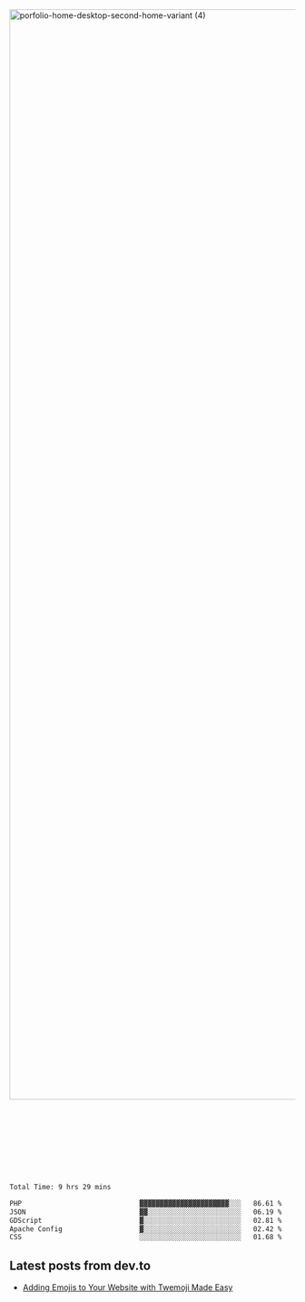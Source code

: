 <img width="1920" alt="porfolio-home-desktop-second-home-variant (4)" src="https://user-images.githubusercontent.com/44812120/231556360-1ee1d327-1a45-4bda-a93d-dd32a34149e4.png">
 
 
 
 
 
 <br><br><br><br><br><br><br>
<!--START_SECTION:waka-->

```txt
Total Time: 9 hrs 29 mins

PHP                             ▓▓▓▓▓▓▓▓▓▓▓▓▓▓▓▓▓▓▓▓▓▓░░░   86.61 %
JSON                            ▓▓░░░░░░░░░░░░░░░░░░░░░░░   06.19 %
GDScript                        ▓░░░░░░░░░░░░░░░░░░░░░░░░   02.81 %
Apache Config                   ▓░░░░░░░░░░░░░░░░░░░░░░░░   02.42 %
CSS                             ░░░░░░░░░░░░░░░░░░░░░░░░░   01.68 %
```

<!--END_SECTION:waka-->

## Latest posts from dev.to
<!-- MEDIUM-STORY-LIST:START -->
- [Adding Emojis to Your Website with Twemoji Made Easy](https://dev.to/danielsebesta/adding-emojis-to-your-website-with-twemoji-made-easy-mc8)
<!-- MEDIUM-STORY-LIST:END -->


